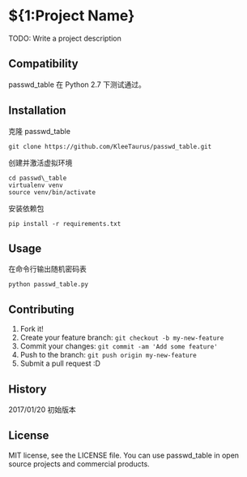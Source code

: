 # ${1:Project Name}
TODO: Write a project description

## Compatibility

passwd\_table 在 Python 2.7 下测试通过。

## Installation

克隆 passwd\_table

    git clone https://github.com/KleeTaurus/passwd_table.git

创建并激活虚拟环境

    cd passwd\_table
    virtualenv venv
    source venv/bin/activate

安装依赖包

    pip install -r requirements.txt

## Usage

在命令行输出随机密码表

    python passwd_table.py

## Contributing

1. Fork it!
2. Create your feature branch: `git checkout -b my-new-feature`
3. Commit your changes: `git commit -am 'Add some feature'`
4. Push to the branch: `git push origin my-new-feature`
5. Submit a pull request :D

## History

2017/01/20 初始版本

## License

MIT license, see the LICENSE file. You can use passwd\_table in open source projects and commercial products.
